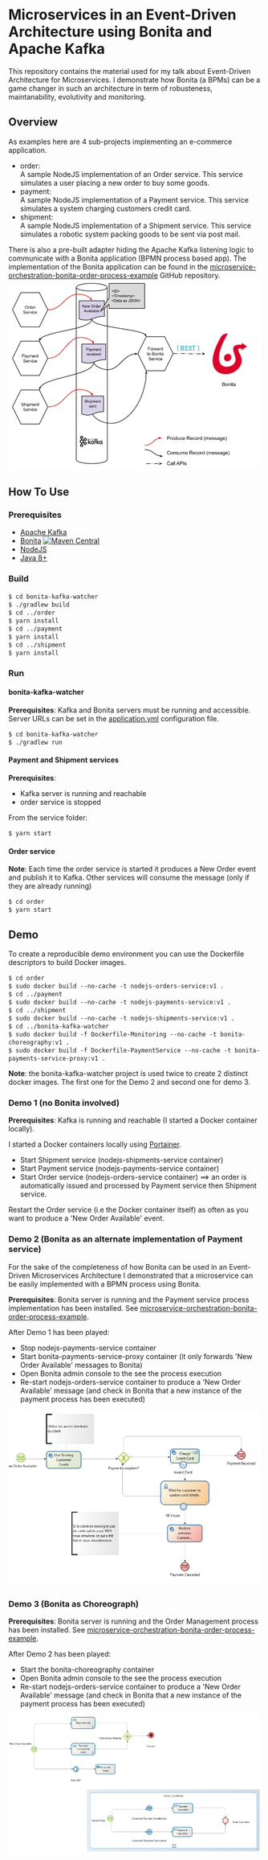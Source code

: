 # Microservices in an Event-Driven Architecture using Bonita and Apache Kafka

This repository contains the material used for my talk about Event-Driven Architecture for Microservices. I demonstrate how Bonita (a BPMs) can be a game changer in such an architecture in term of robusteness, maintanability, evolutivity and monitoring.

## Overview

As examples here are 4 sub-projects implementing an e-commerce application.

* order:  
    A sample NodeJS implementation of an Order service. This service simulates a user placing a new order to buy some goods. 
* payment:  
    A sample NodeJS implementation of a Payment service. This service simulates a system charging customers credit card.
* shipment:  
    A sample NodeJS implementation of a Shipment service. This service simulates a robotic system packing goods to be sent via post mail.

There is also a pre-built adapter hiding the Apache Kafka listening logic to communicate with a Bonita application (BPMN process based app). The implementation of the Bonita application can be found in the [microservice-orchestration-bonita-order-process-example](https://github.com/nchabanoles/microservice-orchestration-bonita-order-process-example) GitHub repository.
![Event-Driven Architecture with Bonita](https://github.com/nchabanoles/microservices-orchestration-talk/raw/master/pics/Event-Driven_Microservices_Bonita-e-commerce.png)

## How To Use

### Prerequisites
* [Apache Kafka](https://kafka.apache.org/)
* [Bonita](https://www.bonitasoft.com/) [![Maven Central](https://maven-badges.herokuapp.com/maven-central/org.bonitasoft.engine/bonita-server/badge.svg)](https://maven-badges.herokuapp.com/maven-central/org.bonitasoft.engine/bonita-server)
* [NodeJS](https://nodejs.org/en/)
* [Java 8+](http://www.oracle.com/technetwork/java/javase/downloads/index.html)

### Build
```
$ cd bonita-kafka-watcher
$ ./gradlew build
$ cd ../order
$ yarn install
$ cd ../payment
$ yarn install
$ cd ../shipment
$ yarn install
```

### Run

#### bonita-kafka-watcher
**Prerequisites**: Kafka and Bonita servers must be running and accessible. Server URLs can be set in the [application.yml](https://github.com/nchabanoles/microservices-orchestration-talk/raw/master/bonita-kafka-watcher/src/main/resources/application.yml) configuration file.
```
$ cd bonita-kafka-watcher
$ ./gradlew run
```

#### Payment and Shipment services
**Prerequisites**: 
* Kafka server is running and reachable
* order service is stopped

From the service folder:
```
$ yarn start
```

#### Order service
**Note**:  Each time the order service is started it produces a New Order event and publish it to Kafka. Other services will consume the message (only if they are already running)
```
$ cd order
$ yarn start
```

## Demo

To create a reproducible demo environment you can use the Dockerfile descriptors to build Docker images.
```
$ cd order
$ sudo docker build --no-cache -t nodejs-orders-service:v1 .
$ cd ../payment
$ sudo docker build --no-cache -t nodejs-payments-service:v1 .
$ cd ../shipment
$ sudo docker build --no-cache -t nodejs-shipments-service:v1 .
$ cd ../bonita-kafka-watcher
$ sudo docker build -f Dockerfile-Monitoring --no-cache -t bonita-choreography:v1 .
$ sudo docker build -f Dockerfile-PaymentService --no-cache -t bonita-payments-service-proxy:v1 .
```

**Note**: the bonita-kafka-watcher project is used twice to create 2 distinct docker images. The first one for the Demo 2 and second one for demo 3.

### Demo 1 (no Bonita involved)
**Prerequisites**: Kafka is running and reachable (I started a Docker container locally).

I started a Docker containers locally using [Portainer](https://www.portainer.io/installation/).

* Start Shipment service (nodejs-shipments-service container)
* Start Payment service (nodejs-payments-service container)
* Start Order service (nodejs-orders-service container) ==> an order is automatically issued and processed by Payment service then Shipment service.

Restart the Order service (i.e the Docker container itself) as often as you want to produce a 'New Order Available' event.

### Demo 2 (Bonita as an alternate implementation of Payment service)
For the sake of the completeness of how Bonita can be used in an Event-Driven Microservices Architecture I demonstrated that a microservice can be easily implemented with a BPMN process using Bonita.

**Prerequisites**: Bonita server is running and the Payment service process implementation has been installed. See [microservice-orchestration-bonita-order-process-example](https://github.com/nchabanoles/microservice-orchestration-bonita-order-process-example).

After Demo 1 has been played:
* Stop nodejs-payments-service container
* Start bonita-payments-service-proxy container (it only forwards 'New Order Available' messages to Bonita)
* Open Bonita admin console to the see the process execution
* Re-start nodejs-orders-service container to produce a 'New Order Available' message (and check in Bonita that a new instance of the payment process has been executed)

![Payment Service implemented with Bonita](https://github.com/nchabanoles/microservices-orchestration-talk/raw/master/pics/payment-process-microservice.png)


### Demo 3 (Bonita as Choreograph)

**Prerequisites**: Bonita server is running and the Order Management process has been installed. See [microservice-orchestration-bonita-order-process-example](https://github.com/nchabanoles/microservice-orchestration-bonita-order-process-example).

After Demo 2 has been played:
* Start the bonita-choreography container
* Open Bonita admin console to the see the process execution
* Re-start nodejs-orders-service container to produce a 'New Order Available' message (and check in Bonita that a new instance of the payment process has been executed)


![Choreography implemented with Bonita](https://github.com/nchabanoles/microservices-orchestration-talk/raw/master/pics/bonita-microservices-choreography.png)
